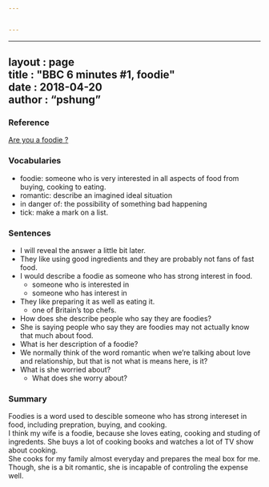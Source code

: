 ```yaml
---


---
```


<hr>
<h2 id="layout---pagetitle----bbc-6-minutes-1-foodiedate--------2018-04-20author-------pshung">layout  : page<br>
title   : "BBC 6 minutes #1, foodie"<br>
date       : 2018-04-20<br>
author      : “pshung”</h2>
<h3 id="reference">Reference</h3>
<p><a href="http://www.bbc.co.uk/learningenglish/english/features/6-minute-english/ep-180412">Are you a foodie ?</a></p>
<h3 id="vocabularies">Vocabularies</h3>
<ul>
<li>foodie: someone who is very interested in all aspects of food from buying, cooking to eating.</li>
<li>romantic: describe an imagined ideal situation</li>
<li>in danger of: the possibility of something bad happening</li>
<li>tick: make a mark on a list.</li>
</ul>
<h3 id="sentences">Sentences</h3>
<ul>
<li>I will reveal the answer a little bit later.</li>
<li>They like using good ingredients and they are probably not fans of fast food.</li>
<li>I would describe a foodie as someone who has strong interest in food.
<ul>
<li>someone who is interested in</li>
<li>someone who has interest in</li>
</ul>
</li>
<li>They like preparing it as well as eating it.
<ul>
<li>one of Britain’s top chefs.</li>
</ul>
</li>
<li>How does she describe people who say they are foodies?</li>
<li>She is saying people who say they are foodies may not actually know that much about food.</li>
<li>What is her description of a foodie?</li>
<li>We normally think of the word romantic when we’re talking about love and relationship, but that is not what is means here, is it?</li>
<li>What is she worried about?
<ul>
<li>What does she worry about?</li>
</ul>
</li>
</ul>
<h3 id="summary">Summary</h3>
<p>Foodies is a word used to descible someone who has strong intereset in food, including prepration, buying, and cooking.<br>
I think my wife is a foodie, because she loves eating, cooking and studing of ingredents. She buys a lot of cooking books and watches a lot of TV show about cooking.<br>
She cooks for my family almost everyday and prepares the meal box for me. Though, she is a bit romantic, she is incapable of controling  the expense well.</p>

